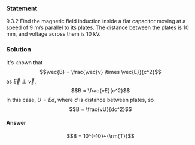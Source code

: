 ###  Statement 

$9.3.2$ Find the magnetic field induction inside a flat capacitor moving at a speed of 9 m/s parallel to its plates. The distance between the plates is 10 mm, and voltage across them is 10 kV. 

### Solution

It's known that $$\vec{B} = \frac{\vec{v} \times \vec{E}}{c^2}$$ as $\vec{E} \perp \vec{v}$, $$B = \frac{vE}{c^2}$$ In this case, $U = Ed$, where $d$ is distance between plates, so $$B = \frac{vU}{dc^2}$$ 

#### Answer

$$B = 10^{-10}~{\rm{T}}$$ 
